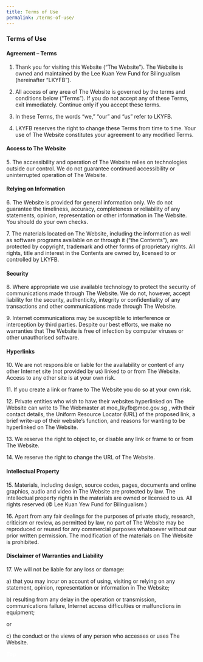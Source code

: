 ```yaml
---
title: Terms of Use
permalink: /terms-of-use/
---
```

### **Terms of Use**

#### **Agreement – Terms**
1. Thank you for visiting this Website (“The Website”). The Website is owned and maintained by the Lee Kuan Yew Fund for Bilingualism (hereinafter “LKYFB”).

2. All access of any area of The Website is governed by the terms and conditions below (“Terms”). If you do not accept any of these Terms, exit immediately. Continue only if you accept these terms.

3. In these Terms, the words “we,” “our” and “us” refer to LKYFB.

4. LKYFB reserves the right to change these Terms from time to time. Your use of The Website constitutes your agreement to any modified Terms.

#### **Access to The Website**
<p>5. The accessibility and operation of The Website relies on technologies outside our control. We do not guarantee continued accessibility or uninterrupted operation of The Website.</p>

#### **Relying on Information**
<p>6. The Website is provided for general information only. We do not guarantee the timeliness, accuracy, completeness or reliability of any statements, opinion, representation or other information in The Website. You should do your own checks.</p>

<p>7. The materials located on The Website, including the information as well as software programs available on or through it (“the Contents”), are protected by copyright, trademark and other forms of proprietary rights. All rights, title and interest in the Contents are owned by, licensed to or controlled by LKYFB.</p>

#### **Security**
<p>8. Where appropriate we use available technology to protect the security of communications made through The Website. We do not, however, accept liability for the security, authenticity, integrity or confidentiality of any transactions and other communications made through The Website.</p>

<p>9. Internet communications may be susceptible to interference or interception by third parties. Despite our best efforts, we make no warranties that The Website is free of infection by computer viruses or other unauthorised software.</p>

#### **Hyperlinks**
<p>10. We are not responsible or liable for the availability or content of any other Internet site (not provided by us) linked to or from The Website. Access to any other site is at your own risk.</p>

<p>11. If you create a link or frame to The Website you do so at your own risk.</p>

<p>12. Private entities who wish to have their websites hyperlinked on The Website can write to The Webmaster at moe_lkyfb@moe.gov.sg , with their contact details, the Uniform Resource Locator (URL) of the proposed link, a brief write-up of their website’s function, and reasons for wanting to be hyperlinked on The Website.</p>

<p>13. We reserve the right to object to, or disable any link or frame to or from The Website.</p>

<p>14. We reserve the right to change the URL of The Website.</p>

#### **Intellectual Property**
<p>15. Materials, including design, source codes, pages, documents and online graphics, audio and video in The Website are protected by law. The intellectual property rights in the materials are owned or licensed to us. All rights reserved (© Lee Kuan Yew Fund for Bilingualism )</p>

<p>16. Apart from any fair dealings for the purposes of private study, research, criticism or review, as permitted by law, no part of The Website may be reproduced or reused for any commercial purposes whatsoever without our prior written permission. The modification of the materials on The Website is prohibited.</p>

#### **Disclaimer of Warranties and Liability**
<p>17. We will not be liable for any loss or damage:

 a) that you may incur on account of using, visiting or relying on any statement, opinion, representation or information in The Website;
 
 b) resulting from any delay in the operation or transmission, communications failure, Internet access difficulties or malfunctions in equipment; 
 
 or
 
 c) the conduct or the views of any person who accesses or uses The Website. </p>

<div class="btntop"><a href="#top" style="text-decoration:none;"><span style="color:white"><b>Top</b></span></a></div>
